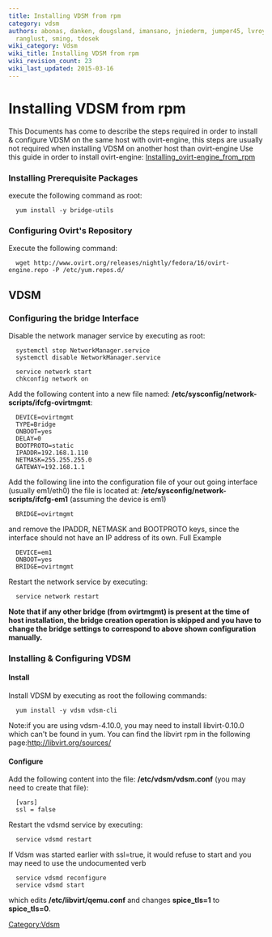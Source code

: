 ```yaml
---
title: Installing VDSM from rpm
category: vdsm
authors: abonas, danken, dougsland, imansano, jniederm, jumper45, lvroyce, mburns,
  ranglust, sming, tdosek
wiki_category: Vdsm
wiki_title: Installing VDSM from rpm
wiki_revision_count: 23
wiki_last_updated: 2015-03-16
---
```


# Installing VDSM from rpm

This Documents has come to describe the steps required in order to install & configure VDSM on the same host with ovirt-engine, this steps are usually not required when installing VDSM on another host than ovirt-engine
Use this guide in order to install ovirt-engine: [Installing_ovirt-engine_from_rpm](Installing_ovirt-engine_from_rpm)

### Installing Prerequisite Packages

execute the following command as root:

      yum install -y bridge-utils

### Configuring Ovirt's Repository

Execute the following command:

      wget http://www.ovirt.org/releases/nightly/fedora/16/ovirt-engine.repo -P /etc/yum.repos.d/

## VDSM

### Configuring the bridge Interface

Disable the network manager service by executing as root:

      systemctl stop NetworkManager.service
      systemctl disable NetworkManager.service

      service network start
      chkconfig network on

Add the following content into a new file named: **/etc/sysconfig/network-scripts/ifcfg-ovirtmgmt**:

      DEVICE=ovirtmgmt
      TYPE=Bridge
      ONBOOT=yes
      DELAY=0
      BOOTPROTO=static
      IPADDR=192.168.1.110
      NETMASK=255.255.255.0
      GATEWAY=192.168.1.1

Add the following line into the configuration file of your out going interface (usually em1/eth0) the file is located at: **/etc/sysconfig/network-scripts/ifcfg-em1** (assuming the device is em1)

      BRIDGE=ovirtmgmt

and remove the IPADDR, NETMASK and BOOTPROTO keys, since the interface should not have an IP address of its own. Full Example

      DEVICE=em1
      ONBOOT=yes
      BRIDGE=ovirtmgmt

Restart the network service by executing:

      service network restart

**Note that if any other bridge (from ovirtmgmt) is present at the time of host installation, the bridge creation operation is skipped and you have to change the bridge settings to correspond to above shown configuration manually.**

### Installing & Configuring VDSM

#### Install

Install VDSM by executing as root the following commands:

      yum install -y vdsm vdsm-cli

Note:if you are using vdsm-4.10.0, you may need to install libvirt-0.10.0 which can't be found in yum. You can find the libvirt rpm in the following page:<http://libvirt.org/sources/>

#### Configure

Add the following content into the file: **/etc/vdsm/vdsm.conf** (you may need to create that file):

      [vars]
      ssl = false

Restart the vdsmd service by executing:

      service vdsmd restart

If Vdsm was started earlier with ssl=true, it would refuse to start and you may need to use the undocumented verb

      service vdsmd reconfigure
      service vdsmd start

which edits **/etc/libvirt/qemu.conf** and changes **spice_tls=1** to **spice_tls=0**.

<Category:Vdsm>
